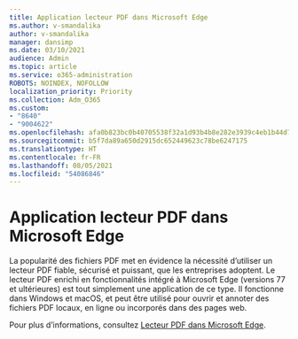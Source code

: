 ```yaml
---
title: Application lecteur PDF dans Microsoft Edge
ms.author: v-smandalika
author: v-smandalika
manager: dansimp
ms.date: 03/10/2021
audience: Admin
ms.topic: article
ms.service: o365-administration
ROBOTS: NOINDEX, NOFOLLOW
localization_priority: Priority
ms.collection: Adm_O365
ms.custom:
- "8640"
- "9004622"
ms.openlocfilehash: afa0b823bc0b40705538f32a1d93b4b8e282e3939c4eb1b44d788cf78e7cfc24
ms.sourcegitcommit: b5f7da89a650d2915dc652449623c78be6247175
ms.translationtype: HT
ms.contentlocale: fr-FR
ms.lasthandoff: 08/05/2021
ms.locfileid: "54086846"
---
```

# <a name="pdf-reader-app-in-microsoft-edge"></a>Application lecteur PDF dans Microsoft Edge

La popularité des fichiers PDF met en évidence la nécessité d’utiliser un lecteur PDF fiable, sécurisé et puissant, que les entreprises adoptent. Le lecteur PDF enrichi en fonctionnalités intégré à Microsoft Edge (versions 77 et ultérieures) est tout simplement une application de ce type. Il fonctionne dans Windows et macOS, et peut être utilisé pour ouvrir et annoter des fichiers PDF locaux, en ligne ou incorporés dans des pages web.

Pour plus d’informations, consultez [Lecteur PDF dans Microsoft Edge](https://docs.microsoft.com/deployedge/microsoft-edge-pdf).
